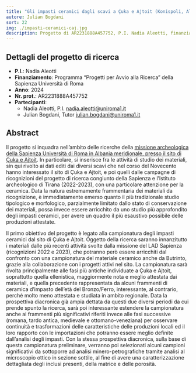 ```yaml
---
title: "Gli impasti ceramici dagli scavi a Çuka e Ajtoit (Konispoli, Albania): campionatura, analisi e studio in prospettiva diacronica"
autore: Julian Bogdani
sort: 22
img: ./impasti-ceramici-caj.jpg
description: Progetto di AR2231888A457752, P.I. Nadia Aleotti, finanziato dal programma “Progetti per Avvio alla Ricerca” della Sapienza Università di Roma, anno 2023, prot. AR2241907808A0A6
---
```



## Dettagli del progetto di ricerca

- **P.I.**: Nadia Aleotti
- **Finanziamento**: Programma “Progetti per Avvio alla Ricerca” della Sapienza Università di Roma
- **Anno**: 2024
- **Nr. prot.**: AR2231888A457752
- **Partecipanti**:
  - Nadia Aleotti, P.I. [nadia.aleotti@uniroma1.it](mailto:nadia.aleotti@uniroma1.it)
  - Julian Bogdani, Tutor [julian.bogdani@uniroma1.it](mailto:julian.bogdani@uniroma1.it)

## Abstract

Il progetto si inquadra nell’ambito delle ricerche della [missione archeologica della Sapienza Università di Roma in Albania meridionale, presso il sito di Çuka e Ajtoit](../missione-archeologica-sapienza-a-cuka-e-ajtoit-albania/). In particolare, si inserisce fra le attività di studio dei materiali, sin qui rivolto ai dati editi dai diversi scavi che nel corso del Novecento hanno interessato il sito di Çuka e Ajtoit, e poi quelli dalle campagne di ricognizioni del progetto di ricerca congiunto della Sapienza e l’Istituto archeologico di Tirana (2022-2023), con una particolare attenzione per la ceramica. Data la natura estremamente frammentaria dei materiali da ricognizione, è immediatamente emerso quanto il più tradizionale studio tipologico e morfologico, parzialmente limitato dallo stato di conservazione dei materiali, possa invece essere arricchito da uno studio più approfondito degli impasti ceramici, per avere un quadro il più esaustivo possibile delle produzioni attestate.
 
Il primo obiettivo del progetto è legato alla campionatura degli impasti ceramici dal sito di Çuka e Ajtoit. Oggetto della ricerca saranno innanzitutto i materiali dalle più recenti attività svolte dalla missione del LAD Sapienza (ricognizioni 2022 e 2023), che potranno però essere arricchiti dal confronto con una campionatura del materiale ceramico anche da Butrinto, grazie alla collaborazione con i progetti attivi nel sito. La campionatura sarà rivolta principalmente alle fasi più antiche individuate a Çuka e Ajtoit, soprattutto quella ellenistica, maggiormente nota e meglio attestata dai materiali, e quella precedente rappresentata da alcuni frammenti di ceramica d’impasto dell’età del Bronzo/Ferro, interessante, al contrario, perché molto meno attestata e studiata in ambito regionale. Data la prospettiva diacronica già ampia dettata da questi due diversi periodi da cui prende spunto la ricerca, sarà poi interessante estendere la campionatura anche ai frammenti più significativi riferiti invece alle fasi successive (romana, tardo antica, medievale e ottomano-veneziana) per osservare continuità e trasformazioni delle caratteristiche delle produzioni locali ed il loro rapporto con le importazioni che potranno essere meglio definite dall’analisi degli impasti.
Con la stessa prospettiva diacronica, sulla base di questa campionatura preliminare, verranno poi selezionati alcuni campioni significativi da sottoporre ad analisi minero-petrografiche tramite analisi al microscopio ottico in sezione sottile, al fine di avere una caratterizzazione dettagliata degli inclusi presenti, della matrice e delle porosità.
 